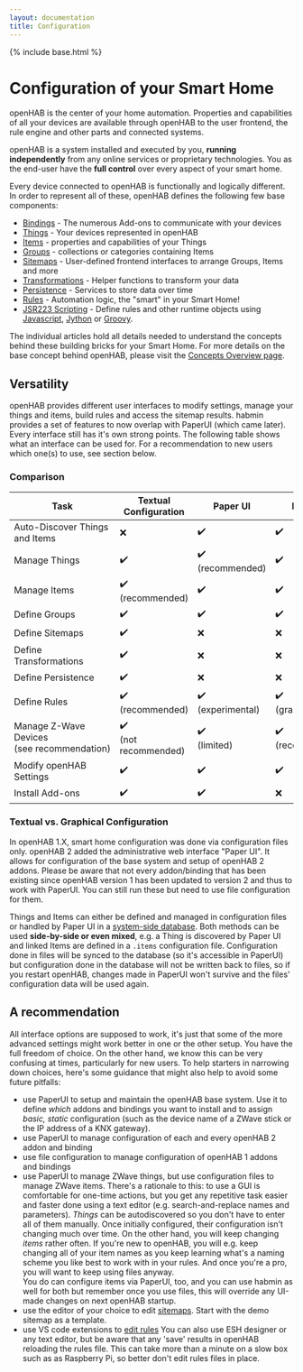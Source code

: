 ```yaml
---
layout: documentation
title: Configuration
---
```


{% include base.html %}

# Configuration of your Smart Home

openHAB is the center of your home automation.
Properties and capabilities of all your devices are available through openHAB to the user frontend, the rule engine and other parts and connected systems.

openHAB is a system installed and executed by you, **running independently** from any online services or proprietary technologies.
You as the end-user have the **full control** over every aspect of your smart home.

Every device connected to openHAB is functionally and logically different.
In order to represent all of these, openHAB defines the following few base components:

- [Bindings]({{base}}/addons/bindings.html) - The numerous Add-ons to communicate with your devices
- [Things](things.html) - Your devices represented in openHAB
- [Items](items.html) - properties and capabilities of your Things
- [Groups](items.html#groups) - collections or categories containing Items
- [Sitemaps](sitemaps.html) - User-defined frontend interfaces to arrange Groups, Items and more
- [Transformations](transform.html) - Helper functions to transform your data
- [Persistence](persistence.html) - Services to store data over time
- [Rules](rules-dsl.html) - Automation logic, the "smart" in your Smart Home!
- [JSR223 Scripting](jsr223.html) - Define rules and other runtime objects using [Javascript](http://openjdk.java.net/projects/nashorn/), [Jython](http://www.jython.org) or [Groovy](http://www.groovy-lang.org/).

The individual articles hold all details needed to understand the concepts behind these building bricks for your Smart Home.
For more details on the base concept behind openHAB, please visit the [Concepts Overview page]({{base}}/concepts/index.html).

## Versatility

openHAB provides different user interfaces to modify settings, manage your things and items, build rules and access the sitemap results.
habmin provides a set of features to now overlap with PaperUI (which came later). Every interface still has it's own strong points.
The following table shows what an interface can be used for. For a recommendation to new users which one(s) to use, see section below.

### Comparison

<table class="centered highlight">
  <thead>
    <tr>
      <th data-field="task">Task</th>
      <th data-field="files">Textual Configuration</th>
      <th data-field="paperui">Paper UI</th>
      <th data-field="habmin">HABmin</th>
      <th data-field="karaf">Console</th>
    </tr>
  </thead>

  <tbody>
    <tr>
      <td>Auto-Discover Things and Items</td>
      <td>❌</td>
      <td>✔️</td>
      <td>✔️</td>
      <td>✔️</td>
    </tr>
    <tr>
      <td>Manage Things</td>
      <td>✔️</td>
      <td>✔️<br />(recommended)</td>
      <td>✔️</td>
      <td>✔️</td>
    </tr>
    <tr>
      <td>Manage Items</td>
      <td>✔️<br />(recommended)</td>
      <td>✔️</td>
      <td>✔️</td>
      <td>✔️</td>
    </tr>
    <tr>
      <td>Define Groups</td>
      <td>✔️</td>
      <td>✔️</td>
      <td>✔️</td>
      <td>✔️</td>
    </tr>
    <tr>
      <td>Define Sitemaps</td>
      <td>✔️</td>
      <td>❌</td>
      <td>❌</td>
      <td>❌</td>
    </tr>
    <tr>
      <td>Define Transformations</td>
      <td>✔️</td>
      <td>❌</td>
      <td>❌</td>
      <td>❌</td>
    </tr>
    <tr>
      <td>Define Persistence</td>
      <td>✔️</td>
      <td>❌</td>
      <td>❌</td>
      <td>❌</td>
    </tr>
    <tr>
      <td>Define Rules</td>
      <td>✔️<br />(recommended)</td>
      <td>✔️<br />(experimental)</td>
      <td>✔️<br />(graphical)</td>
      <td>❌</td>
    </tr>
    <tr>
      <td>Manage Z-Wave Devices<br/>(see&nbsp;recommendation)</td>
      <td>✔️<br />(not recommended)</td>
      <td>✔️<br />(limited)</td>
      <td>✔️<br />(recommended)</td>
      <td>❌</td>
    </tr>
    <tr>
      <td>Modify openHAB Settings</td>
      <td>✔️</td>
      <td>✔️</td>
      <td>✔️</td>
      <td>✔️</td>
    </tr>
    <tr>
      <td>Install Add-ons</td>
      <td>✔️</td>
      <td>✔️</td>
      <td>❌</td>
      <td>✔️</td>
    </tr>
  </tbody>
</table>

### Textual vs. Graphical Configuration

In openHAB 1.X, smart home configuration was done via configuration files only.
openHAB 2 added the administrative web interface "Paper UI". It allows for configuration of the base system and setup of openHAB 2
addons. Please be aware that not every addon/binding that has been existing since openHAB version 1 has been updated to version 2 and
thus to work with PaperUI. You can still run these but need to use file configuration for them.

Things and Items can either be defined and managed in configuration files or handled by Paper UI in a [system-side database]({{base}}/administration/jsondb.html).
Both methods can be used **side-by-side or even mixed**, e.g. a Thing is discovered by Paper UI and linked Items are defined in a 
`.items` configuration file. Configuration done in files will be synced to the database (so it's accessible in PaperUI) but
configuration done in the database will not be written back to files, so if you restart openHAB, changes made in PaperUI won't survive 
and the files' configuration data will be used again.

## A recommendation

All interface options are supposed to work, it's just that some of the more advanced settings might work better in one or the other
setup. You have the full freedom of choice. On the other hand, we know this can be very confusing at times, particularly for new
users. To help starters in narrowing down choices, here's some guidance that might also help to avoid some future pitfalls:

* use PaperUI to setup and maintain the openHAB base system. Use it to define _which_ addons and bindings you want to install and to
  assign _basic, static_ configuration (such as the device name of a ZWave stick or the IP address of a KNX gateway).
* use PaperUI to manage configuration of each and every openHAB 2 addon and binding
* use file configuration to manage configuration of openHAB 1 addons and bindings 
* use PaperUI to manage ZWave things, but use configuration files to manage ZWave items.
  There's a rationale to this: to use a GUI is comfortable for one-time actions, but you get any repetitive task easier and faster done
  using a text editor (e.g. search-and-replace names and parameters).
    _Things_ can be autodiscovered so you don't have to enter all of them manually. Once initially configured, their configuration isn't
  changing much over time. On the other hand, you will keep changing _items_ rather often. If you're new to openHAB, you will e.g. keep
  changing all of your item names as you keep learning what's a naming scheme you like best to work with in your rules.
  And once you're a pro, you will want to keep using files anyway.  
  You do can configure items via PaperUI, too, and you can use habmin as well for both but remember once you use files, this will 
  override any UI-made changes on next openHAB startup.
* use the editor of your choice to edit [sitemaps]({{base}}/configuration/sitemaps.html). Start with the demo sitemap as a template.
* use VS code extensions to [edit rules]({{base}}/configuration/editors.html)
  You can also use ESH designer or any text editor, but be aware that any 'save' results in openHAB reloading the rules file.
  This can take more than a minute on a slow box such as as Raspberry Pi, so better don't edit rules files in place.

